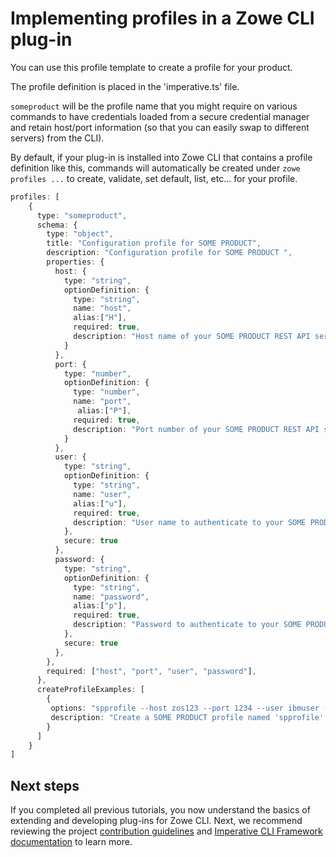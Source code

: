 # Implementing profiles in a Zowe CLI plug-in
You can use this profile template to create a profile for your product.  

The profile definition is placed in the 'imperative.ts' file.

`someproduct` will be the profile name that you might require on various commands to have credentials loaded 
from a secure credential manager and retain host/port information (so that you can easily swap to different servers)
from the CLI).

By default, if your plug-in is installed into Zowe CLI that contains a profile definition like this, commands will automatically 
be created under `zowe profiles ...` to create, validate, set default, list, etc... for your profile.

```typescript
profiles: [
    {
      type: "someproduct",
      schema: {
        type: "object",
        title: "Configuration profile for SOME PRODUCT",
        description: "Configuration profile for SOME PRODUCT ",
        properties: {
          host: {
            type: "string",
            optionDefinition: {
              type: "string",
              name: "host",
              alias:["H"],
              required: true,
              description: "Host name of your SOME PRODUCT REST API server"
            }
          },
          port: {
            type: "number",
            optionDefinition: {
              type: "number",
              name: "port",
               alias:["P"],         
              required: true,
              description: "Port number of your SOME PRODUCT REST API server"
            }
          },
          user: {
            type: "string",
            optionDefinition: {
              type: "string",
              name: "user",
              alias:["u"],          
              required: true,
              description: "User name to authenticate to your SOME PRODUCT REST API server"
            },
            secure: true
          },
          password: {
            type: "string",
            optionDefinition: {
              type: "string",
              name: "password",
              alias:["p"],          
              required: true,
              description: "Password to authenticate to your SOME PRODUCT REST API server"
            },
            secure: true
          },
        },
        required: ["host", "port", "user", "password"],
      },
      createProfileExamples: [
        {
         options: "spprofile --host zos123 --port 1234 --user ibmuser --password myp4ss",
         description: "Create a SOME PRODUCT profile named 'spprofile' to connect to SOME PRODUCT at host zos123 and port 1234"
        }
      ]
    }
]
```

## Next steps
If you completed all previous tutorials, you now understand the basics of extending and developing plug-ins for Zowe CLI. Next, we recommend reviewing the project [contribution guidelines](cli-devTutorials.md#contribution-guidelines) and [Imperative CLI Framework documentation](cli-devTutorials.md#Imperative-CLI-Framework-documentation) to learn more.